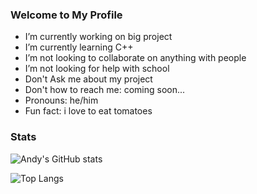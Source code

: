 ### Welcome to My Profile

-  I’m currently working on big project
-  I’m currently learning C++
-  I’m not looking to collaborate on anything with people
-  I’m not looking for help with school
-  Don't Ask me about my project
-  Don't how to reach me: coming soon...
-  Pronouns: he/him
-  Fun fact: i love to eat tomatoes

### Stats
![Andy's GitHub stats](https://github-readme-stats.vercel.app/api?username=ahCSDEV&show_icons=true&theme=nord)

![Top Langs](https://github-readme-stats.vercel.app/api/top-langs/?username=ahCSDEV&layout=compact&theme=nord)
